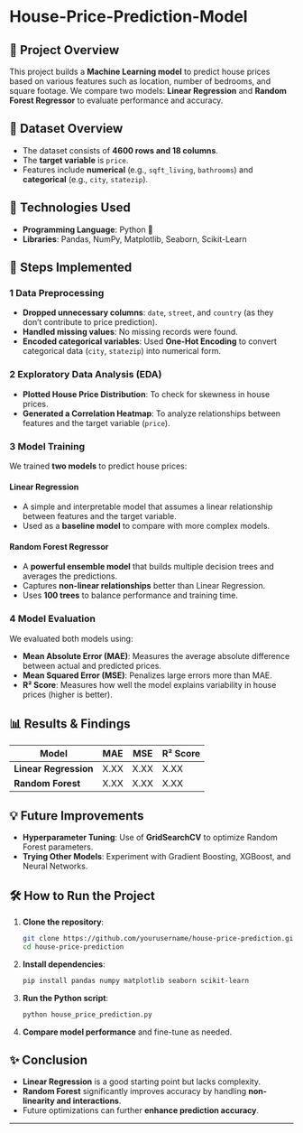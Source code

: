 # House-Price-Prediction-Model

## 📌 Project Overview
This project builds a **Machine Learning model** to predict house prices based on various features such as location, number of bedrooms, and square footage. We compare two models: **Linear Regression** and **Random Forest Regressor** to evaluate performance and accuracy.

## 📂 Dataset Overview
- The dataset consists of **4600 rows and 18 columns**.
- The **target variable** is `price`.
- Features include **numerical** (e.g., `sqft_living`, `bathrooms`) and **categorical** (e.g., `city`, `statezip`).

## 🔧 Technologies Used
- **Programming Language**: Python 🐍
- **Libraries**: Pandas, NumPy, Matplotlib, Seaborn, Scikit-Learn

## 🚀 Steps Implemented

### 1 Data Preprocessing
- **Dropped unnecessary columns**: `date`, `street`, and `country` (as they don’t contribute to price prediction).
- **Handled missing values**: No missing records were found.
- **Encoded categorical variables**: Used **One-Hot Encoding** to convert categorical data (`city`, `statezip`) into numerical form.

### 2 Exploratory Data Analysis (EDA)
- **Plotted House Price Distribution**: To check for skewness in house prices.
- **Generated a Correlation Heatmap**: To analyze relationships between features and the target variable (`price`).

### 3 Model Training
We trained **two models** to predict house prices:
####  Linear Regression
- A simple and interpretable model that assumes a linear relationship between features and the target variable.
- Used as a **baseline model** to compare with more complex models.

####  Random Forest Regressor
- A **powerful ensemble model** that builds multiple decision trees and averages the predictions.
- Captures **non-linear relationships** better than Linear Regression.
- Uses **100 trees** to balance performance and training time.

### 4 Model Evaluation
We evaluated both models using:
- **Mean Absolute Error (MAE)**: Measures the average absolute difference between actual and predicted prices.
- **Mean Squared Error (MSE)**: Penalizes large errors more than MAE.
- **R² Score**: Measures how well the model explains variability in house prices (higher is better).

## 📊 Results & Findings
| Model                 | MAE  | MSE  | R² Score |
|----------------------|------|------|----------|
| **Linear Regression** | X.XX | X.XX | X.XX     |
| **Random Forest**     | X.XX | X.XX | X.XX     |


## 💡 Future Improvements
- **Hyperparameter Tuning**: Use of **GridSearchCV** to optimize Random Forest parameters.
- **Trying Other Models**: Experiment with Gradient Boosting, XGBoost, and Neural Networks.

## 🛠 How to Run the Project
1. **Clone the repository**:
   ```bash
   git clone https://github.com/yourusername/house-price-prediction.git
   cd house-price-prediction
   ```
2. **Install dependencies**:
   ```bash
   pip install pandas numpy matplotlib seaborn scikit-learn
   ```
3. **Run the Python script**:
   ```bash
   python house_price_prediction.py
   ```
4. **Compare model performance** and fine-tune as needed.

## ✨ Conclusion
- **Linear Regression** is a good starting point but lacks complexity.
- **Random Forest** significantly improves accuracy by handling **non-linearity and interactions**.
- Future optimizations can further **enhance prediction accuracy**.

---

